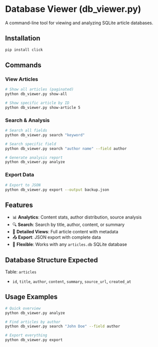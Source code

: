 # Database Viewer (db_viewer.py)

A command-line tool for viewing and analyzing SQLite article databases.

## Installation

```bash
pip install click
```

## Commands

### View Articles
```bash
# Show all articles (paginated)
python db_viewer.py show-all

# Show specific article by ID
python db_viewer.py show-article 5
```

### Search & Analysis
```bash
# Search all fields
python db_viewer.py search "keyword"

# Search specific field
python db_viewer.py search "author name" --field author

# Generate analysis report
python db_viewer.py analyze
```

### Export Data
```bash
# Export to JSON
python db_viewer.py export --output backup.json
```

## Features

- 📊 **Analytics**: Content stats, author distribution, source analysis
- 🔍 **Search**: Search by title, author, content, or summary
- 📄 **Detailed Views**: Full article content with metadata
- 📤 **Export**: JSON export with complete data
- 🎯 **Flexible**: Works with any `articles.db` SQLite database

## Database Structure Expected

Table: `articles`
- `id`, `title`, `author`, `content`, `summary`, `source_url`, `created_at`

## Usage Examples

```bash
# Quick overview
python db_viewer.py analyze

# Find articles by author
python db_viewer.py search "John Doe" --field author

# Export everything
python db_viewer.py export
```